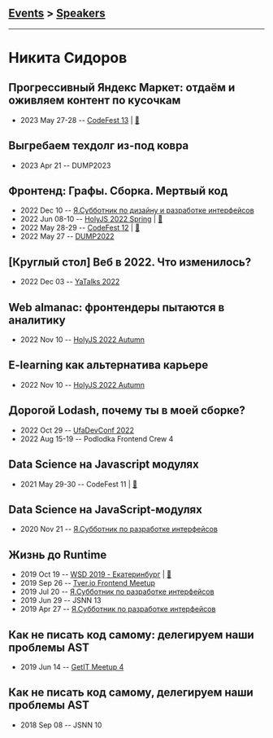 ## [Events](../README.md) > [Speakers](../speakers.md)
---

# Никита Сидоров

## Прогрессивный Яндекс Маркет: отдаём и оживляем контент по кусочкам
- 2023 May 27-28 -- [CodeFest 13](https://youtu.be/nN_Aal9BfFg)  | [:notebook:](https://disk.yandex.ru/d/vV-11j_6lml1hQ)  
## Выгребаем техдолг из-под ковра
- 2023 Apr 21 -- DUMP2023    
## Фронтенд: Графы. Сборка. Мертвый код
- 2022 Dec 10 -- [Я.Субботник по дизайну и разработке интерфейсов](https://youtu.be/LeR_h116Ano)    
- 2022 Jun 08-10 -- [HolyJS 2022 Spring](https://youtu.be/7_hXJ-0rpng)  | [:notebook:](https://squidex.jugru.team/api/assets/srm/2713296a-c538-48c2-9b4c-364461644c34/holyjs2022-final.pdf)  
- 2022 May 28-29 -- [CodeFest 12](https://youtu.be/YxTo8-kiX8c)  | [:notebook:](https://disk.yandex.ru/d/G92WiQs51_a6JQ)  
- 2022 May 27 -- [DUMP2022](https://youtu.be/_uHLLPrmQwU)    
## [Круглый стол] Веб в 2022. Что изменилось?
- 2022 Dec 03 -- [YaTalks 2022](https://youtu.be/j2Uq-CxEfWI)    
## Web almanac: фронтендеры пытаются в аналитику
- 2022 Nov 10 -- [HolyJS 2022 Autumn](https://www.youtube.com/watch?v=Fi4TCXdyMoE)    
## E-learning как альтернатива карьере
- 2022 Nov 10 -- [HolyJS 2022 Autumn](https://www.youtube.com/watch?v=a4WThcCsfnY)    
## Дорогой Lodash, почему ты в моей сборке?
- 2022 Oct 29 -- [UfaDevConf 2022](https://youtu.be/IgOxsnSmBl4)    
- 2022 Aug 15-19 -- Podlodka Frontend Crew 4    
## Data Science на Javascript модулях
- 2021 May 29-30 -- CodeFest 11  | [:notebook:](https://disk.yandex.ru/d/2RDQXw6a6yWQhg)  
## Data Science на JavaScript-модулях
- 2020 Nov 21 -- [Я.Субботник по разработке интерфейсов](https://www.youtube.com/watch?v=wTkeS-X_OIU&t=10721)    
## Жизнь до Runtime
- 2019 Oct 19 -- [WSD 2019 - Екатеринбург](https://www.youtube.com/watch?v=DsfnFrwKksA&t=20748s)  | [:notebook:](https://wsd.events/2019/10/19/pres/before-runtime.pdf)  
- 2019 Sep 26 -- [Tver.io Frontend Meetup](https://www.youtube.com/watch?v=_4weYbMzr-0)    
- 2019 Jul 20 -- [Я.Субботник по разработке интерфейсов](https://events.yandex.ru/lib/talks/7522/)    
- 2019 Jun 29 -- JSNN 13    
- 2019 Apr 27 -- [Я.Субботник по разработке интерфейсов](https://events.yandex.ru/lib/talks/7255/)    
## Как не писать код самому: делегируем наши проблемы AST
- 2019 Jun 14 -- [GetIT Meetup 4](https://www.youtube.com/watch?v=W_e6kiI05ds)    
## Как не писать код самому, делегируем наши проблемы AST
- 2018 Sep 08 -- JSNN 10    
